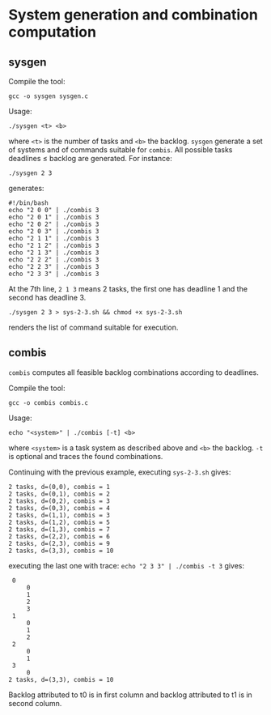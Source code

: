 # System generation and combination computation

## sysgen

Compile the tool:

```
gcc -o sysgen sysgen.c
```

Usage:

```
./sysgen <t> <b>
```

where ```<t>``` is the number of tasks and ```<b>``` the backlog. ```sysgen``` generate a set of systems and of commands suitable for ```combis```. All possible tasks deadlines ≤ backlog are generated. For instance:

```
./sysgen 2 3
```

generates:

```
#!/bin/bash
echo "2 0 0" | ./combis 3
echo "2 0 1" | ./combis 3
echo "2 0 2" | ./combis 3
echo "2 0 3" | ./combis 3
echo "2 1 1" | ./combis 3
echo "2 1 2" | ./combis 3
echo "2 1 3" | ./combis 3
echo "2 2 2" | ./combis 3
echo "2 2 3" | ./combis 3
echo "2 3 3" | ./combis 3
```

At the 7th line, ```2 1 3``` means 2 tasks, the first one has deadline 1 and the second has deadline 3.

```
./sysgen 2 3 > sys-2-3.sh && chmod +x sys-2-3.sh
```

renders the list of command suitable for execution.

## combis

```combis``` computes all feasible backlog combinations according to deadlines.

Compile the tool:

```
gcc -o combis combis.c
```

Usage:

```
echo "<system>" | ./combis [-t] <b>
```

where ```<system>``` is a task system as described above and ```<b>``` the backlog. ```-t``` is optional and traces the found combinations.

Continuing with the previous example, executing ```sys-2-3.sh``` gives:

```
2 tasks, d=(0,0), combis = 1
2 tasks, d=(0,1), combis = 2
2 tasks, d=(0,2), combis = 3
2 tasks, d=(0,3), combis = 4
2 tasks, d=(1,1), combis = 3
2 tasks, d=(1,2), combis = 5
2 tasks, d=(1,3), combis = 7
2 tasks, d=(2,2), combis = 6
2 tasks, d=(2,3), combis = 9
2 tasks, d=(3,3), combis = 10
```

executing the last one with trace: ```echo "2 3 3" | ./combis -t 3``` gives:

```
 0
     0
     1
     2
     3
 1
     0
     1
     2
 2
     0
     1
 3
     0
2 tasks, d=(3,3), combis = 10
```

Backlog attributed to t0 is in first column and backlog attributed to t1 is in second column.

